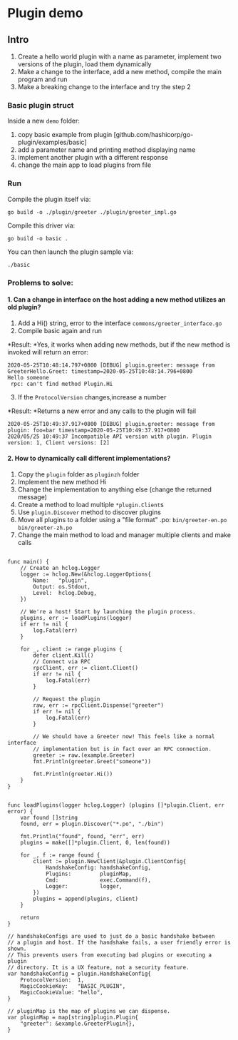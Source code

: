 # Plugin demo


## Intro

1. Create a hello world plugin with a name as parameter, implement two versions of the plugin, load them dynamically
2. Make a change to the interface, add a new method, compile the main program and run
3. Make a breaking change to the interface and try the step 2


### Basic plugin struct

Inside a new `demo` folder:

1. copy basic example from plugin [github.com/hashicorp/go-plugin/examples/basic]
2. add a parameter name and printing method displaying name
3. implement another plugin with a different response
4. change the main app to load plugins from file


### Run

Compile the plugin itself via:

    go build -o ./plugin/greeter ./plugin/greeter_impl.go

Compile this driver via:

    go build -o basic .

You can then launch the plugin sample via:

    ./basic


### Problems to solve:

#### 1. Can a change in interface on the host adding a new method utilizes an old plugin?

1. Add a Hi() string, error to the interface `commons/greeter_interface.go`
2. Compile basic again and run


*Result: *Yes, it works when adding new methods, but if the new method is invoked will return an error:

```
2020-05-25T10:48:14.797+0800 [DEBUG] plugin.greeter: message from GreeterHello.Greet: timestamp=2020-05-25T10:48:14.796+0800
Hello someone
 rpc: can't find method Plugin.Hi
```


3. If the `ProtocolVersion` changes,increase a number

*Result: *Returns a new error and any calls to the plugin will fail

```
2020-05-25T10:49:37.917+0800 [DEBUG] plugin.greeter: message from plugin: foo=bar timestamp=2020-05-25T10:49:37.917+0800
2020/05/25 10:49:37 Incompatible API version with plugin. Plugin version: 1, Client versions: [2]
```

#### 2. How to dynamically call different implementations?

1. Copy the `plugin` folder as `pluginzh` folder
2. Implement the new method Hi
3. Change the implementation to anything else (change the returned message)
4. Create a method to load multiple `*plugin.Client`s
5. Use `plugin.Discover` method to discover plugins
6. Move all plugins to a folder using a "file format" .po: `bin/greeter-en.po` `bin/greeter-zh.po`
7. Change the main method to load and manager multiple clients and make calls

```

func main() {
	// Create an hclog.Logger
	logger := hclog.New(&hclog.LoggerOptions{
		Name:   "plugin",
		Output: os.Stdout,
		Level:  hclog.Debug,
	})

	// We're a host! Start by launching the plugin process.
	plugins, err := loadPlugins(logger)
	if err != nil {
		log.Fatal(err)
	}

	for _, client := range plugins {
		defer client.Kill()
		// Connect via RPC
		rpcClient, err := client.Client()
		if err != nil {
			log.Fatal(err)
		}

		// Request the plugin
		raw, err := rpcClient.Dispense("greeter")
		if err != nil {
			log.Fatal(err)
		}

		// We should have a Greeter now! This feels like a normal interface
		// implementation but is in fact over an RPC connection.
		greeter := raw.(example.Greeter)
		fmt.Println(greeter.Greet("someone"))

		fmt.Println(greeter.Hi())
	}
}


func loadPlugins(logger hclog.Logger) (plugins []*plugin.Client, err error) {
	var found []string
	found, err = plugin.Discover("*.po", "./bin")

	fmt.Println("found", found, "err", err)
	plugins = make([]*plugin.Client, 0, len(found))

	for _, f := range found {
		client := plugin.NewClient(&plugin.ClientConfig{
			HandshakeConfig: handshakeConfig,
			Plugins:         pluginMap,
			Cmd:             exec.Command(f),
			Logger:          logger,
		})
		plugins = append(plugins, client)
	}

	return
}

// handshakeConfigs are used to just do a basic handshake between
// a plugin and host. If the handshake fails, a user friendly error is shown.
// This prevents users from executing bad plugins or executing a plugin
// directory. It is a UX feature, not a security feature.
var handshakeConfig = plugin.HandshakeConfig{
	ProtocolVersion:  1,
	MagicCookieKey:   "BASIC_PLUGIN",
	MagicCookieValue: "hello",
}

// pluginMap is the map of plugins we can dispense.
var pluginMap = map[string]plugin.Plugin{
	"greeter": &example.GreeterPlugin{},
}
```

